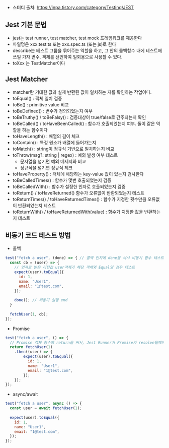 - 스터디 출처: https://inpa.tistory.com/category/Testing/JEST

## Jest 기본 문법
- jest는 test runner, test matcher, test mock 프레임워크를 제공한다
- 파일명은 xxx.test.ts 또는 xxx.spec.ts (또는 js)로 한다
- describe는 테스트 그룹을 묶어주는 역할을 하고, 그 안의 콜백함수 내에 테스트에 쓰일 가자 변수, 객체를 선언하여 일회용으로 사용할 수 있다.
- toXxx 는 TestMatcher이다

## Jest Matcher
- matcher란 기대한 값과 실제 반환된 값이 일치하는 지를 확인하는 작업이다.
- toEqual() : 객체 일치 검증
- toBe() : primitive value 비교
- toBeDefined() : 변수가 정의되었는지 여부
- toBeTruthy() / toBeFalsy() : 검증대상이 true/false로 간주되는지 확인
- toBeCalled() / toHaveBeenCalled() : 함수가 호출되었는지 여부. 둘이 같은 역할을 하는 함수이다
- toHaveLength() : 배열의 길이 체크
- toContain() : 특정 원소가 배열에 들어가는지
- toMatch() : string이 정규식 기반으로 일치하는지 비교
- toThrow(msg?: string | regex) : 예외 발생 여부 테스트
  - 문자열을 넘기면 예외 메세지와 비교
  - 정규식을 넘기면 정규식 체크
- toHaveProperty() : 객체에 해당하는 key-value 값이 있는지 검사한다
- toBeCalledTimes() : 함수가 몇번 호출되었는지 검증
- toBeCalledWith() : 함수가 설정한 인자로 호출되었는지 검증
- toReturn() / toHaveReturned() 함수가 오류없이 반환되었는지 테스트
- toReturnTimes() / toHaveReturnedTimes() : 함수가 지정한 횟수만큼 오류없이 반환되었는지 테스트
- toReturnWith() / toHaveReturnedWith(value) : 함수가 지정한 값을 반환하는지 테스트

## 비동기 코드 테스트 방법
- 콜백
```javascript
test("fetch a user", (done) => { // 콜백 인자에 done을 써서 비동기 함수 테스트임을 반드시 명시 !!
  const cb = (user) => {
    // 인자로 받은 리턴값 user객체가 해당 객체와 Equal일 경우 테스트
    expect(user).toEqual({ 
      id: 1,
      name: "User1",
      email: "1@test.com",
    });
    
    done(); // 비동기 실행 end
  }
  
  fetchUser(1, cb);
});
```
- Promise
```javascript
test("fetch a user", () => {
  // Promise 객체 함수에 return을 써서, Jest Runner가 Promise가 resolve될때까지 기다려 주게 한다.
  return fetchUser(1) 
  	.then((user) => {
        expect(user).toEqual({
          id: 1,
          name: "User1",
          email: "1@test.com",
    	});
  	});
});
```
- async/await
```javascript
test("fetch a user", async () => {
  const user = await fetchUser(1);
  
  expect(user).toEqual({
    id: 1,
    name: "User1",
    email: "1@test.com",
  });
});
```

